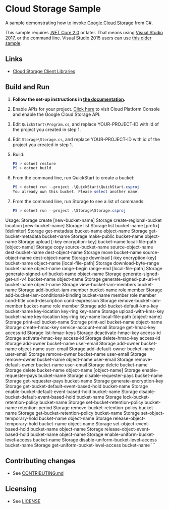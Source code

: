 # Cloud Storage Sample

A sample demonstrating how to invoke [Google Cloud Storage](
https://cloud.google.com/storage/docs/) from C#.

This sample requires [.NET Core 2.0](
    https://www.microsoft.com/net/core) or later.  That means using
[Visual Studio 2017](
    https://www.visualstudio.com/), or the command line.  Visual Studio 2015 users
can use [this older sample](
    https://github.com/GoogleCloudPlatform/dotnet-docs-samples/tree/vs2015/storage/api).

## Links

- [Cloud Storage Client Libraries](https://cloud.google.com/storage/docs/reference/libraries#client-libraries-install-csharp)

## Build and Run

1.  **Follow the set-up instructions in [the documentation](https://cloud.google.com/dotnet/docs/setup).**

4.  Enable APIs for your project.
    [Click here](https://console.cloud.google.com/flows/enableapi?apiid=storage_api&showconfirmation=true)
    to visit Cloud Platform Console and enable the Google Cloud Storage API.

7.  Edit `QuickStart\Program.cs`, and replace YOUR-PROJECT-ID with id
    of the project you created in step 1.

7.  Edit `Storage\Storage.cs`, and replace YOUR-PROJECT-ID with id
    of the project you created in step 1.

8.  Build:

    ```ps1
    PS > dotnet restore
    PS > dotnet build
    ```

9.  From the command line, run QuickStart to create a bucket:

    ```ps1
    PS > dotnet run --project .\QuickStart\QuickStart.csproj
    You already own this bucket. Please select another name.
    ```

10. From the command line, run Storage to see a list of commands:

    ```ps1
    PS > dotnet run --project .\Storage\Storage.csproj
  Usage:
    Storage create [new-bucket-name]
    Storage create-regional-bucket location [new-bucket-name]
    Storage list
    Storage list bucket-name [prefix] [delimiter]
    Storage get-metadata bucket-name object-name
    Storage get-bucket-metadata bucket-name
    Storage make-public bucket-name object-name
    Storage upload [-key encryption-key] bucket-name local-file-path [object-name]
    Storage copy source-bucket-name source-object-name dest-bucket-name dest-object-name
    Storage move bucket-name source-object-name dest-object-name
    Storage download [-key encryption-key] bucket-name object-name [local-file-path]
    Storage download-byte-range bucket-name object-name range-begin range-end [local-file-path]
    Storage generate-signed-url bucket-name object-name
    Storage generate-signed-get-url-v4 bucket-name object-name
    Storage generate-signed-put-url-v4 bucket-name object-name
    Storage view-bucket-iam-members bucket-name
    Storage add-bucket-iam-member bucket-name role member
    Storage add-bucket-iam-conditional-binding bucket-name member
                                role member cond-title cond-description cond-expression
    Storage remove-bucket-iam-member bucket-name role member
    Storage add-bucket-default-kms-key bucket-name key-location key-ring key-name
    Storage upload-with-kms-key bucket-name key-location
                                key-ring key-name local-file-path [object-name]
    Storage print-acl bucket-name
    Storage print-acl bucket-name object-name
    Storage create-hmac-key service-account-email
    Storage get-hmac-key access-id
    Storage list-hmac-keys
    Storage deactivate-hmac-key access-id
    Storage activate-hmac-key access-id
    Storage delete-hmac-key access-id
    Storage add-owner bucket-name user-email
    Storage add-owner bucket-name object-name user-email
    Storage add-default-owner bucket-name user-email
    Storage remove-owner bucket-name user-email
    Storage remove-owner bucket-name object-name user-email
    Storage remove-default-owner bucket-name user-email
    Storage delete bucket-name
    Storage delete bucket-name object-name [object-name]
    Storage enable-requester-pays bucket-name
    Storage disable-requester-pays bucket-name
    Storage get-requester-pays bucket-name
    Storage generate-encryption-key
    Storage get-bucket-default-event-based-hold bucket-name
    Storage enable-bucket-default-event-based-hold bucket-name
    Storage disable-bucket-default-event-based-hold bucket-name
    Storage lock-bucket-retention-policy bucket-name
    Storage set-bucket-retention-policy bucket-name retention-period
    Storage remove-bucket-retention-policy bucket-name
    Storage get-bucket-retention-policy bucket-name
    Storage set-object-temporary-hold bucket-name object-name
    Storage release-object-temporary-hold bucket-name object-name
    Storage set-object-event-based-hold bucket-name object-name
    Storage release-object-event-based-hold bucket-name object-name
    Storage enable-uniform-bucket-level-access bucket-name
    Storage disable-uniform-bucket-level-access bucket-name
    Storage get-uniform-bucket-level-access bucket-name
      ```

## Contributing changes

* See [CONTRIBUTING.md](../../CONTRIBUTING.md)

## Licensing

* See [LICENSE](../../LICENSE)

